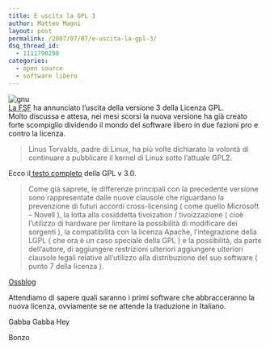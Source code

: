```yaml
---
title: È uscita la GPL 3
author: Matteo Magni
layout: post
permalink: /2007/07/07/e-uscita-la-gpl-3/
dsq_thread_id:
  - 1111790298
categories:
  - open source
  - software libero
---
```

![gnu][1]  
[La FSF][2] ha annunciato l&#8217;uscita della versione 3 della Licenza GPL.  
Molto discussa e attesa, nei mesi scorsi la nuova versione ha già creato forte scompiglio dividendo il mondo del software libero in due fazioni pro e contro la licenza.

> Linus Torvalds, padre di Linux, ha più volte dichiarato la volontà di continuare a pubblicare il kernel di Linux sotto l&#8217;attuale GPL2. 

Ecco il[ testo completo][3] della GPL v 3.0.

> Come già saprete, le differenze principali con la precedente versione sono rappresentate dalle nuove clausole che riguardano la prevenzione di futuri accordi cross-licensing ( come quello Microsoft &#8211; Novell ), la lotta alla cosiddetta tivoization / tivoizzazione ( cioè l&#8217;utilizzo di hardware per limitare la possibilità di modificare dei sorgenti ), la compatibilità con la licenza Apache, l&#8217;integrazione della LGPL ( che ora è un caso speciale della GPL ) e la possibilità, da parte dell&#8217;autore, di aggiungere restrizioni ulteriori aggiungere ulteriori clausole legali relative all&#8217;utilizzo alla distribuzione del suo software ( punto 7 della licenza ). 

[Ossblog][4]

Attendiamo di sapere quali saranno i primi software che abbracceranno la nuova licenza, ovviamente se ne attende la traduzione in Italiano.

Gabba Gabba Hey

Bonzo

<div class='kindleWidget kindleLight' >
  
</div>



 [1]: http://magni.me/wp-content/uploads/2007/07/gnu.png
 [2]: http://www.fsf.org/news/gplv3_launched
 [3]: http://www.gnu.org/licenses/gpl.html
 [4]: http://www.ossblog.it/post/2790/gpl3-released-tivoization-cross-licensing
